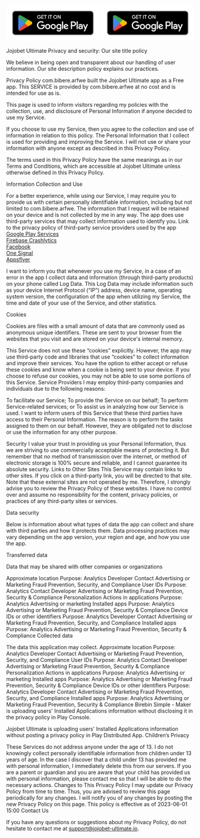 [<img src="google-play-badge.png" width="250" height="97"/>](https://google.com) [<img src="google-play-badge.png" width="250" height="97"/>](https://google.com)

Jojobet Ultimate
Privacy and security: Our site title policy

We believe in being open and transparent about our handling of user information. Our site description policy explains our practices.

Privacy Policy
com.bibere.arfwe built the Jojobet Ultimate app as a Free app. This SERVICE is provided by com.bibere.arfwe at no cost and is intended for use as is.

This page is used to inform visitors regarding my policies with the collection, use, and disclosure of Personal Information if anyone decided to use my Service.

If you choose to use my Service, then you agree to the collection and use of information in relation to this policy. The Personal Information that I collect is used for providing and improving the Service. I will not use or share your information with anyone except as described in this Privacy Policy.

The terms used in this Privacy Policy have the same meanings as in our Terms and Conditions, which are accessible at Jojobet Ultimate unless otherwise defined in this Privacy Policy.

Information Collection and Use

For a better experience, while using our Service, I may require you to provide us with certain personally identifiable information, including but not limited to com.bibere.arfwe. The information that I request will be retained on your device and is not collected by me in any way.
The app does use third-party services that may collect information used to identify you.
Link to the privacy policy of third-party service providers used by the app <br>
[Google Play Services](https://policies.google.com/privacy)<br>
[Firebase Crashlytics](https://firebase.google.com/support/privacy/)<br>
[Facebook](https://www.facebook.com/about/privacy/update/printable)<br>
[One Signal](https://onesignal.com/privacy_policy)<br>
[Appsflyer](https://www.appsflyer.com/legal/privacy-policy/)<br>

I want to inform you that whenever you use my Service, in a case of an error in the app I collect data and information (through third-party products) on your phone called Log Data. This Log Data may include information such as your device Internet Protocol (“IP”) address, device name, operating system version, the configuration of the app when utilizing my Service, the time and date of your use of the Service, and other statistics.

Cookies

Cookies are files with a small amount of data that are commonly used as anonymous unique identifiers. These are sent to your browser from the websites that you visit and are stored on your device's internal memory.

This Service does not use these “cookies” explicitly. However, the app may use third-party code and libraries that use “cookies” to collect information and improve their services. You have the option to either accept or refuse these cookies and know when a cookie is being sent to your device. If you choose to refuse our cookies, you may not be able to use some portions of this Service.
Service Providers
I may employ third-party companies and individuals due to the following reasons:

To facilitate our Service;
To provide the Service on our behalf;
To perform Service-related services; or
To assist us in analyzing how our Service is used.
I want to inform users of this Service that these third parties have access to their Personal Information. The reason is to perform the tasks assigned to them on our behalf. However, they are obligated not to disclose or use the information for any other purpose.

Security
I value your trust in providing us your Personal Information, thus we are striving to use commercially acceptable means of protecting it. But remember that no method of transmission over the internet, or method of electronic storage is 100% secure and reliable, and I cannot guarantee its absolute security.
Links to Other Sites
This Service may contain links to other sites. If you click on a third-party link, you will be directed to that site. Note that these external sites are not operated by me. Therefore, I strongly advise you to review the Privacy Policy of these websites. I have no control over and assume no responsibility for the content, privacy policies, or practices of any third-party sites or services.

Data security

Below is information about what types of data the app can collect and share with third parties and how it protects them. Data processing practices may vary depending on the app version, your region and age, and how you use the app.

Transferred data

Data that may be shared with other companies or organizations

Approximate location Purpose: Analytics Developer Contact Advertising or Marketing Fraud Prevention, Security, and Compliance
User IDs Purpose: Analytics Contact Developer Advertising or Marketing Fraud Prevention, Security & Compliance Personalization
Actions in applications Purpose: Analytics Advertising or marketing
Installed apps Purpose: Analytics Advertising or Marketing Fraud Prevention, Security & Compliance
Device IDs or other identifiers Purpose: Analytics Developer Contact Advertising or Marketing Fraud Prevention, Security, and Compliance
Installed apps Purpose: Analytics Advertising or Marketing Fraud Prevention, Security & Compliance
Collected data

The data this application may collect.
Approximate location Purpose: Analytics Developer Contact Advertising or Marketing Fraud Prevention, Security, and Compliance
User IDs Purpose: Analytics Contact Developer Advertising or Marketing Fraud Prevention, Security & Compliance Personalization
Actions in applications Purpose: Analytics Advertising or marketing
Installed apps Purpose: Analytics Advertising or Marketing Fraud Prevention, Security & Compliance
Device IDs or other identifiers Purpose: Analytics Developer Contact Advertising or Marketing Fraud Prevention, Security, and Compliance
Installed apps Purpose: Analytics Advertising or Marketing Fraud Prevention, Security & Compliance
Birebin Simple - 
Maker is uploading users' Installed Applications information without disclosing it in the privacy policy in Play Console.

Jojobet Ultimate is uploading users' Installed Applications information without posting a privacy policy in Play Distributed App.
Children’s Privacy

These Services do not address anyone under the age of 13. I do not knowingly collect personally identifiable information from children under 13 years of age. In the case I discover that a child under 13 has provided me with personal information, I immediately delete this from our servers. If you are a parent or guardian and you are aware that your child has provided us with personal information, please contact me so that I will be able to do the necessary actions.
Changes to This Privacy Policy
I may update our Privacy Policy from time to time. Thus, you are advised to review this page periodically for any changes. I will notify you of any changes by posting the new Privacy Policy on this page.
This policy is effective as of 2023-06-01 15:00
Contact Us

If you have any questions or suggestions about my Privacy Policy, do not hesitate to contact me at support@jojobet-ultimate.io.
